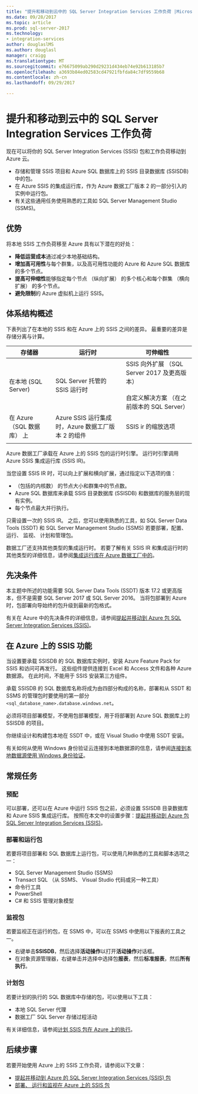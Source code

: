 ```yaml
---
title: "提升和移动到云中的 SQL Server Integration Services 工作负荷 |Microsoft 文档"
ms.date: 09/28/2017
ms.topic: article
ms.prod: sql-server-2017
ms.technology:
- integration-services
author: douglaslMS
ms.author: douglasl
manager: craigg
ms.translationtype: MT
ms.sourcegitcommit: e76675099ab290d29231d434eb74e92b613185b7
ms.openlocfilehash: a3693b84ed02583cd47921fbfda84c7df9559b68
ms.contentlocale: zh-cn
ms.lasthandoff: 09/29/2017

---
```

# <a name="lift-and-shift-sql-server-integration-services-workloads-to-the-cloud"></a>提升和移动到云中的 SQL Server Integration Services 工作负荷
现在可以将你的 SQL Server Integration Services (SSIS) 包和工作负荷移动到 Azure 云。
-   存储和管理 SSIS 项目和 Azure SQL 数据库上的 SSIS 目录数据库 (SSISDB) 中的包。
-   在 Azure SSIS 的集成运行库，作为 Azure 数据工厂版本 2 的一部分引入的实例中运行包。
-   有关这些通用任务使用熟悉的工具如 SQL Server Management Studio (SSMS)。

## <a name="benefits"></a>优势
将本地 SSIS 工作负荷移至 Azure 具有以下潜在的好处：
-   **降低运营成本**通过减少本地基础结构。
-   **增加高可用性**与每个群集，以及高可用性功能的 Azure 和 Azure SQL 数据库的多个节点。
-   **提高可伸缩性**能够指定每个节点 （纵向扩展） 的多个核心和每个群集 （横向扩展） 的多个节点。
-   **避免限制**的 Azure 虚拟机上运行 SSIS。

## <a name="architecture-overview"></a>体系结构概述
下表列出了在本地的 SSIS 和在 Azure 上的 SSIS 之间的差异。 最重要的差异是存储分离与计算。

| 存储器 | 运行时 | 可伸缩性 |
|---|---|---|
| 在本地 (SQL Server) | SQL Server 托管的 SSIS 运行时 | SSIS 向外扩展 （SQL Server 2017 及更高版本）<br/><br/>自定义解决方案 （在之前版本的 SQL Server） |
| 在 Azure （SQL 数据库） 上 | Azure SSIS 运行集成时，Azure 数据工厂版本 2 的组件 | SSIS ir 的缩放选项 |
| | | |

Azure 数据工厂承载在 Azure 上的 SSIS 包的运行时引擎。 运行时引擎调用 Azure SSIS 集成运行库 (SSIS IR)。

当您设置 SSIS IR 时，可以向上扩展和横向扩展，通过指定以下选项的值：
-   （包括的内核数） 的节点大小和群集中的节点数。
-   Azure SQL 数据库来承载 SSIS 目录数据库 (SSISDB) 和数据库的服务层的现有实例。
-   每个节点最大并行执行。

只需设置一次的 SSIS IR。 之后，您可以使用熟悉的工具，如 SQL Server Data Tools (SSDT) 和 SQL Server Management Studio (SSMS) 若要部署，配置、 运行、 监视、 计划和管理包。

数据工厂还支持其他类型的集成运行时。 若要了解有关 SSIS IR 和集成运行时的其他类型的详细信息，请参阅[集成运行库在 Azure 数据工厂中的](/azure/data-factory/concepts-integration-runtime.md)。

## <a name="prerequisites"></a>先决条件
本主题中所述的功能需要 SQL Server Data Tools (SSDT) 版本 17.2 或更高版本，但不是需要 SQL Server 2017 或 SQL Server 2016。 当将包部署到 Azure 时，包部署向导始终的包升级到最新的包格式。

有关在 Azure 中的先决条件的详细信息，请参阅[提起并移动到 Azure 包 SQL Server Integration Services (SSIS)](/azure/data-factory/quickstart-lift-shift-ssis-packages-powershell.md)。

## <a name="ssis-features-on-azure"></a>在 Azure 上的 SSIS 功能

当设置要承载 SSISDB 的 SQL 数据库实例时，安装 Azure Feature Pack for SSIS 和访问可再发行。 这些组件提供连接到 Excel 和 Access 文件和各种 Azure 数据源。 在此时间，不能用于 SSIS 安装第三方组件。

承载 SSISDB 的 SQL 数据库名称将成为由四部分构成的名称，部署和从 SSDT 和 SSMS 的管理包时要使用的第一部分`<sql_database_name>.database.windows.net`。

必须将项目部署模型，不使用包部署模型，用于将部署到 Azure SQL 数据库上的 SSISDB 的项目。

你继续设计和构建包本地在 SSDT 中，或在 Visual Studio 中使用 SSDT 安装。

有关如何从使用 Windows 身份验证云连接到本地数据源的信息，请参阅[连接到本地数据源使用 Windows 身份验证](ssis-azure-connect-with-windows-auth.md)。

## <a name="common-tasks"></a>常规任务

### <a name="provision"></a>预配
可以部署，还可以在 Azure 中运行 SSIS 包之前，必须设置 SSISDB 目录数据库和 Azure SSIS 集成运行库。 按照在本文中的设置步骤：[提起并移动到 Azure 包 SQL Server Integration Services (SSIS)](/azure/data-factory/quickstart-lift-shift-ssis-packages-powershell.md)。

### <a name="deploy-and-run-packages"></a>部署和运行包
若要将项目部署和 SQL 数据库上运行包，可以使用几种熟悉的工具和脚本选项之一：
-   SQL Server Management Studio (SSMS)
-   Transact SQL （从 SSMS、 Visual Studio 代码或另一种工具）
-   命令行工具
-   PowerShell
-   C# 和 SSIS 管理对象模型

### <a name="monitor-packages"></a>监视包
若要监视正在运行的包，在 SSMS 中，可以在 SSMS 中使用以下报表的工具之一。
-   右键单击**SSISDB**，然后选择**活动操作**以打开**活动操作**对话框。
-   在对象资源管理器，右键单击并选择中选择包**报表**，然后**标准报表**，然后**所有执行**。

### <a name="schedule-packages"></a>计划包
若要计划的执行的 SQL 数据库中存储的包，可以使用以下工具：
-   本地 SQL Server 代理
-   数据工厂 SQL Server 存储过程活动

有关详细信息，请参阅[计划 SSIS 包在 Azure 上的执行](ssis-azure-schedule-packages.md)。

## <a name="next-steps"></a>后续步骤
若要开始使用 Azure 上的 SSIS 工作负荷，请参阅以下文章：
-   [提起并移动到 Azure 的 SQL Server Integration Services (SSIS) 包](/azure/data-factory/quickstart-lift-shift-ssis-packages-powershell.md)
-   [部署、 运行和监视在 Azure 上的 SSIS 包](ssis-azure-deploy-run-monitor-tutorial.md)

